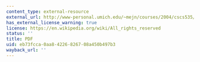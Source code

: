 ```yaml
---
content_type: external-resource
external_url: http://www-personal.umich.edu/~mejn/courses/2004/cscs535/review.pdf
has_external_license_warning: true
license: https://en.wikipedia.org/wiki/All_rights_reserved
status: ''
title: PDF
uid: eb73fcca-0aa8-4226-8267-08a450b497b3
wayback_url: ''
---
```

